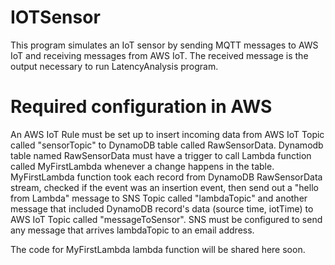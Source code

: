 # IOTSensor
This program simulates an IoT sensor by sending MQTT messages to AWS IoT and receiving messages from AWS IoT.
The received message is the output necessary to run LatencyAnalysis program.

# Required configuration in AWS
An AWS IoT Rule must be set up to insert incoming data from AWS IoT Topic called
"sensorTopic" to DynamoDB table called RawSensorData.
Dynamodb table named RawSensorData must have a trigger to call Lambda function called
MyFirstLambda whenever a change happens in the table.
MyFirstLambda function took each record from DynamoDB RawSensorData stream,
checked if the event was an insertion event, then send out a "hello from Lambda" message to
SNS Topic called "lambdaTopic" and another message that included DynamoDB record's data
(source time, iotTime) to AWS IoT Topic called "messageToSensor".
SNS must be configured to send any message that arrives lambdaTopic to an email address.

The code for MyFirstLambda lambda function will be shared here soon.

